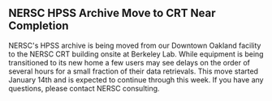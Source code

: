 ## NERSC HPSS Archive Move to CRT Near Completion

NERSC's HPSS archive is being moved from our Downtown Oakland facility to the 
NERSC CRT building onsite at Berkeley Lab. While equipment is being transitioned
to its new home a few users may see delays on the order of several hours for a 
small fraction of their data retrievals. This move started January 14th and 
is expected to continue through this week. If you have any questions, please 
contact NERSC consulting.

